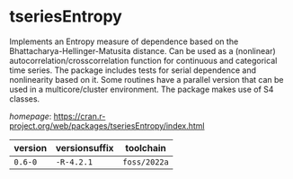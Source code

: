 # tseriesEntropy

Implements an Entropy measure of dependence based on the Bhattacharya-Hellinger-Matusita distance.  Can be used as a (nonlinear) autocorrelation/crosscorrelation function for continuous and categorical time series.  The package includes tests for serial dependence and nonlinearity based on it.  Some routines have a parallel version that can be used in a multicore/cluster environment.  The package makes use of S4 classes.

*homepage*: <https://cran.r-project.org/web/packages/tseriesEntropy/index.html>

version | versionsuffix | toolchain
--------|---------------|----------
``0.6-0`` | ``-R-4.2.1`` | ``foss/2022a``
